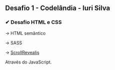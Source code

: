 ## Desafio 1 - Codelândia - Iuri Silva

### ✔ Desafio HTML e CSS

<p>-> HTML semântico</p>

<p>-> SASS</p>

-> [ScrollRevealjs](https://scrollrevealjs.org)

<p>Através do JavaScript.</p>
